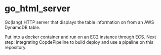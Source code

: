 # go_html_server
Go(lang) HTTP server that displays the table information on from an AWS DynamoDB table.

Put into a docker container and run on an EC2 instance through ECS.
Next step: integrating CopdePipeline to build deploy and use a pipeline on this repository.
